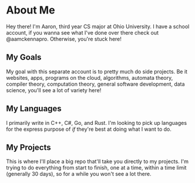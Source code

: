 # About Me
Hey there! I'm Aaron, third year CS major at Ohio University. I have a school account, if you wanna see what I've done over there check out @aamckennapro. Otherwise, you're stuck here!

## My Goals
My goal with this separate account is to pretty much do side projects. Be it websites, apps, programs on the cloud, algorithms, automata theory, compiler theory, computation theory, general software development, data science, you'll see a lot of variety here!

## My Languages
I primarily write in C++, C#, Go, and Rust. I'm looking to pick up languages for the express purpose of *if* they're best at doing what I want to do.

## My Projects
This is where I'll place a big repo that'll take you directly to my projects. I'm trying to do everything from start to finish, one at a time, within a time limit (generally 30 days), so for a while you won't see a lot there.
